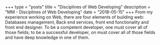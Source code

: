 +++
type = "posts"
title = "Disciplines of Web Developing"
description = "MM - Disciplines of Web Developing"
date = "2018-05-15"
+++
From my experience working on Web, there are four elements of building web: Databases management, Back end services, front end functionality and front end designer. To be a competent developer, one must cover all of those fields; to be a successful developer, on must cover all of those fields and have deep knowledge in one of them.
